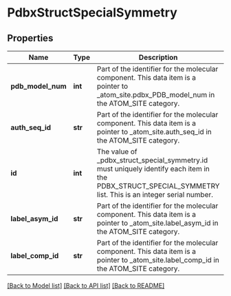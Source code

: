 # PdbxStructSpecialSymmetry

## Properties
Name | Type | Description | Notes
------------ | ------------- | ------------- | -------------
**pdb_model_num** | **int** | Part of the identifier for the molecular component.  This data item is a pointer to _atom_site.pdbx_PDB_model_num in the ATOM_SITE category. | [optional] 
**auth_seq_id** | **str** | Part of the identifier for the molecular component.   This data item is a pointer to _atom_site.auth_seq_id in the  ATOM_SITE category. | [optional] 
**id** | **int** | The value of _pdbx_struct_special_symmetry.id must uniquely identify  each item in the PDBX_STRUCT_SPECIAL_SYMMETRY list.   This is an integer serial number. | 
**label_asym_id** | **str** | Part of the identifier for the molecular component.   This data item is a pointer to _atom_site.label_asym_id in the  ATOM_SITE category. | [optional] 
**label_comp_id** | **str** | Part of the identifier for the molecular component.   This data item is a pointer to _atom_site.label_comp_id in the  ATOM_SITE category. | [optional] 

[[Back to Model list]](../README.md#documentation-for-models) [[Back to API list]](../README.md#documentation-for-api-endpoints) [[Back to README]](../README.md)

